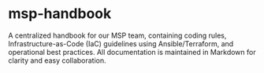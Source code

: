 # msp-handbook
A centralized handbook for our MSP team, containing coding rules, Infrastructure-as-Code (IaC) guidelines using Ansible/Terraform, and operational best practices. All documentation is maintained in Markdown for clarity and easy collaboration.
